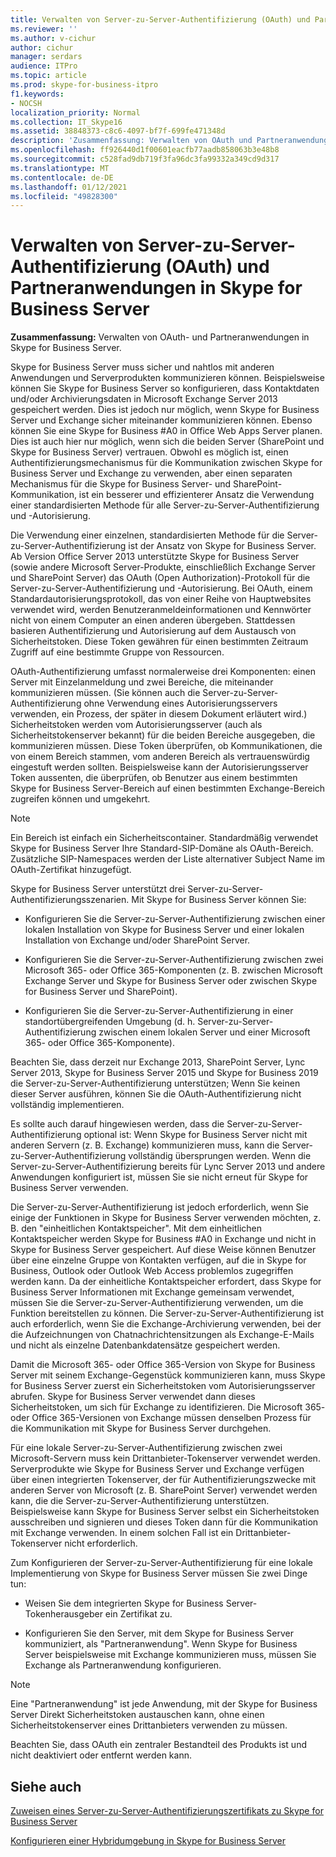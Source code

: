 ```yaml
---
title: Verwalten von Server-zu-Server-Authentifizierung (OAuth) und Partneranwendungen in Skype for Business Server
ms.reviewer: ''
ms.author: v-cichur
author: cichur
manager: serdars
audience: ITPro
ms.topic: article
ms.prod: skype-for-business-itpro
f1.keywords:
- NOCSH
localization_priority: Normal
ms.collection: IT_Skype16
ms.assetid: 38848373-c8c6-4097-bf7f-699fe471348d
description: 'Zusammenfassung: Verwalten von OAuth und Partneranwendungen in Skype for Business Server.'
ms.openlocfilehash: ff926440d1f00601eacfb77aadb858063b3e48b8
ms.sourcegitcommit: c528fad9db719f3fa96dc3fa99332a349cd9d317
ms.translationtype: MT
ms.contentlocale: de-DE
ms.lasthandoff: 01/12/2021
ms.locfileid: "49828300"
---
```

# <a name="manage-server-to-server-authentication-oauth-and-partner-applications-in-skype-for-business-server"></a>Verwalten von Server-zu-Server-Authentifizierung (OAuth) und Partneranwendungen in Skype for Business Server
 
**Zusammenfassung:** Verwalten von OAuth- und Partneranwendungen in Skype for Business Server.
  
Skype for Business Server muss sicher und nahtlos mit anderen Anwendungen und Serverprodukten kommunizieren können. Beispielsweise können Sie Skype for Business Server so konfigurieren, dass Kontaktdaten und/oder Archivierungsdaten in Microsoft Exchange Server 2013 gespeichert werden. Dies ist jedoch nur möglich, wenn Skype for Business Server und Exchange sicher miteinander kommunizieren können. Ebenso können Sie eine Skype for Business #A0 in Office Web Apps Server planen. Dies ist auch hier nur möglich, wenn sich die beiden Server (SharePoint und Skype for Business Server) vertrauen. Obwohl es möglich ist, einen Authentifizierungsmechanismus für die Kommunikation zwischen Skype for Business Server und Exchange zu verwenden, aber einen separaten Mechanismus für die Skype for Business Server- und SharePoint-Kommunikation, ist ein besserer und effizienterer Ansatz die Verwendung einer standardisierten Methode für alle Server-zu-Server-Authentifizierung und -Autorisierung.
  
Die Verwendung einer einzelnen, standardisierten Methode für die Server-zu-Server-Authentifizierung ist der Ansatz von Skype for Business Server. Ab Version Office Server 2013 unterstützte Skype for Business Server (sowie andere Microsoft Server-Produkte, einschließlich Exchange Server und SharePoint Server) das OAuth (Open Authorization)-Protokoll für die Server-zu-Server-Authentifizierung und -Autorisierung. Bei OAuth, einem Standardautorisierungsprotokoll, das von einer Reihe von Hauptwebsites verwendet wird, werden Benutzeranmeldeinformationen und Kennwörter nicht von einem Computer an einen anderen übergeben. Stattdessen basieren Authentifizierung und Autorisierung auf dem Austausch von Sicherheitstoken. Diese Token gewähren für einen bestimmten Zeitraum Zugriff auf eine bestimmte Gruppe von Ressourcen.
  
OAuth-Authentifizierung umfasst normalerweise drei Komponenten: einen Server mit Einzelanmeldung und zwei Bereiche, die miteinander kommunizieren müssen. (Sie können auch die Server-zu-Server-Authentifizierung ohne Verwendung eines Autorisierungsservers verwenden, ein Prozess, der später in diesem Dokument erläutert wird.) Sicherheitstoken werden vom Autorisierungsserver (auch als Sicherheitstokenserver bekannt) für die beiden Bereiche ausgegeben, die kommunizieren müssen. Diese Token überprüfen, ob Kommunikationen, die von einem Bereich stammen, vom anderen Bereich als vertrauenswürdig eingestuft werden sollten. Beispielsweise kann der Autorisierungsserver Token aussenten, die überprüfen, ob Benutzer aus einem bestimmten Skype for Business Server-Bereich auf einen bestimmten Exchange-Bereich zugreifen können und umgekehrt.
  
> [!NOTE]
> Ein Bereich ist einfach ein Sicherheitscontainer. Standardmäßig verwendet Skype for Business Server Ihre Standard-SIP-Domäne als OAuth-Bereich. Zusätzliche SIP-Namespaces werden der Liste alternativer Subject Name im OAuth-Zertifikat hinzugefügt. 
  
Skype for Business Server unterstützt drei Server-zu-Server-Authentifizierungsszenarien. Mit Skype for Business Server können Sie:
  
- Konfigurieren Sie die Server-zu-Server-Authentifizierung zwischen einer lokalen Installation von Skype for Business Server und einer lokalen Installation von Exchange und/oder SharePoint Server.
    
- Konfigurieren Sie die Server-zu-Server-Authentifizierung zwischen zwei Microsoft 365- oder Office 365-Komponenten (z. B. zwischen Microsoft Exchange Server und Skype for Business Server oder zwischen Skype for Business Server und SharePoint).
    
- Konfigurieren Sie die Server-zu-Server-Authentifizierung in einer standortübergreifenden Umgebung (d. h. Server-zu-Server-Authentifizierung zwischen einem lokalen Server und einer Microsoft 365- oder Office 365-Komponente).
    
Beachten Sie, dass derzeit nur Exchange 2013, SharePoint Server, Lync Server 2013, Skype for Business Server 2015 und Skype for Business 2019 die Server-zu-Server-Authentifizierung unterstützen; Wenn Sie keinen dieser Server ausführen, können Sie die OAuth-Authentifizierung nicht vollständig implementieren.
  
Es sollte auch darauf hingewiesen werden, dass die Server-zu-Server-Authentifizierung optional ist: Wenn Skype for Business Server nicht mit anderen Servern (z. B. Exchange) kommunizieren muss, kann die Server-zu-Server-Authentifizierung vollständig übersprungen werden. Wenn die Server-zu-Server-Authentifizierung bereits für Lync Server 2013 und andere Anwendungen konfiguriert ist, müssen Sie sie nicht erneut für Skype for Business Server verwenden. 
  
Die Server-zu-Server-Authentifizierung ist jedoch erforderlich, wenn Sie einige der Funktionen in Skype for Business Server verwenden möchten, z. B. den "einheitlichen Kontaktspeicher". Mit dem einheitlichen Kontaktspeicher werden Skype for Business #A0 in Exchange und nicht in Skype for Business Server gespeichert. Auf diese Weise können Benutzer über eine einzelne Gruppe von Kontakten verfügen, auf die in Skype for Business, Outlook oder Outlook Web Access problemlos zugegriffen werden kann. Da der einheitliche Kontaktspeicher erfordert, dass Skype for Business Server Informationen mit Exchange gemeinsam verwendet, müssen Sie die Server-zu-Server-Authentifizierung verwenden, um die Funktion bereitstellen zu können. Die Server-zu-Server-Authentifizierung ist auch erforderlich, wenn Sie die Exchange-Archivierung verwenden, bei der die Aufzeichnungen von Chatnachrichtensitzungen als Exchange-E-Mails und nicht als einzelne Datenbankdatensätze gespeichert werden.
  
Damit die Microsoft 365- oder Office 365-Version von Skype for Business Server mit seinem Exchange-Gegenstück kommunizieren kann, muss Skype for Business Server zuerst ein Sicherheitstoken vom Autorisierungsserver abrufen. Skype for Business Server verwendet dann dieses Sicherheitstoken, um sich für Exchange zu identifizieren. Die Microsoft 365- oder Office 365-Versionen von Exchange müssen denselben Prozess für die Kommunikation mit Skype for Business Server durchgehen.
  
Für eine lokale Server-zu-Server-Authentifizierung zwischen zwei Microsoft-Servern muss kein Drittanbieter-Tokenserver verwendet werden. Serverprodukte wie Skype for Business Server und Exchange verfügen über einen integrierten Tokenserver, der für Authentifizierungszwecke mit anderen Server von Microsoft (z. B. SharePoint Server) verwendet werden kann, die die Server-zu-Server-Authentifizierung unterstützen. Beispielsweise kann Skype for Business Server selbst ein Sicherheitstoken ausschreiben und signieren und dieses Token dann für die Kommunikation mit Exchange verwenden. In einem solchen Fall ist ein Drittanbieter-Tokenserver nicht erforderlich.
  
Zum Konfigurieren der Server-zu-Server-Authentifizierung für eine lokale Implementierung von Skype for Business Server müssen Sie zwei Dinge tun:
  
- Weisen Sie dem integrierten Skype for Business Server-Tokenherausgeber ein Zertifikat zu.
    
- Konfigurieren Sie den Server, mit dem Skype for Business Server kommuniziert, als "Partneranwendung". Wenn Skype for Business Server beispielsweise mit Exchange kommunizieren muss, müssen Sie Exchange als Partneranwendung konfigurieren.
    
> [!NOTE]
> Eine "Partneranwendung" ist jede Anwendung, mit der Skype for Business Server Direkt Sicherheitstoken austauschen kann, ohne einen Sicherheitstokenserver eines Drittanbieters verwenden zu müssen. 
  
Beachten Sie, dass OAuth ein zentraler Bestandteil des Produkts ist und nicht deaktiviert oder entfernt werden kann.
  
## <a name="see-also"></a>Siehe auch

[Zuweisen eines Server-zu-Server-Authentifizierungszertifikats zu Skype for Business Server](assign-a-server-to-server-certificate.md)
  
[Konfigurieren einer Hybridumgebung in Skype for Business Server](configure-a-hybrid-environment.md)
